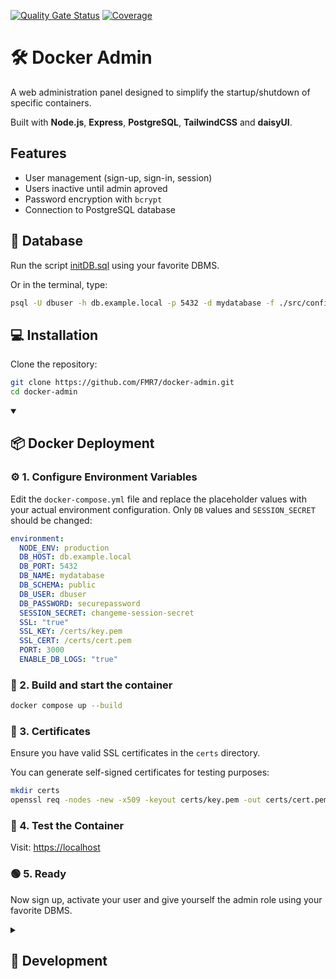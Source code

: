 [![Quality Gate Status](https://sonar.fmr-labs.es/api/project_badges/measure?project=docker-admin&metric=alert_status&token=sqb_e90ad2606e8f522583a4d2a1e6f55e803b28a2ea)](https://sonar.fmr-labs.es/dashboard?id=docker-admin)
[![Coverage](https://sonar.fmr-labs.es/api/project_badges/measure?project=docker-admin&metric=coverage&token=sqb_e90ad2606e8f522583a4d2a1e6f55e803b28a2ea)](https://sonar.fmr-labs.es/dashboard?id=docker-admin)
# 🛠️ Docker Admin

A web administration panel designed to simplify the startup/shutdown of specific containers.

Built with **Node.js**, **Express**, **PostgreSQL**, **TailwindCSS** and **daisyUI**.

## Features
- User management (sign-up, sign-in, session)
- Users inactive until admin aproved
- Password encryption with `bcrypt`
- Connection to PostgreSQL database

## 🐘 Database
Run the script [initDB.sql](https://raw.githubusercontent.com/FMR7/docker-admin/refs/heads/master/backend/src/config/initDB.sql) using your favorite DBMS.

Or in the terminal, type:
```bash
psql -U dbuser -h db.example.local -p 5432 -d mydatabase -f ./src/config/initDB.sql
```

## 💻 Installation
Clone the repository:
```bash
git clone https://github.com/FMR7/docker-admin.git
cd docker-admin
```

<details open>
<summary><h2>📦 Docker Deployment</h2></summary>

### ⚙️ 1. Configure Environment Variables

Edit the `docker-compose.yml` file and replace the placeholder values with your actual environment configuration.
Only `DB` values and `SESSION_SECRET` should be changed:
```yaml
environment:
  NODE_ENV: production
  DB_HOST: db.example.local
  DB_PORT: 5432
  DB_NAME: mydatabase
  DB_SCHEMA: public
  DB_USER: dbuser
  DB_PASSWORD: securepassword
  SESSION_SECRET: changeme-session-secret
  SSL: "true"
  SSL_KEY: /certs/key.pem
  SSL_CERT: /certs/cert.pem
  PORT: 3000
  ENABLE_DB_LOGS: "true"
```

### 🐳 2. Build and start the container

```bash
docker compose up --build
```

### 🔐 3. Certificates

Ensure you have valid SSL certificates in the `certs` directory. 

You can generate self-signed certificates for testing purposes:
```bash
mkdir certs
openssl req -nodes -new -x509 -keyout certs/key.pem -out certs/cert.pem
```


### 🧪 4. Test the Container

Visit: [https://localhost](https://localhost)

### 🟢 5. Ready
Now sign up, activate your user and give yourself the admin role using your favorite DBMS.
</details>


<details>
<summary><h2>🚧 Development</h2></summary>

### 🔧 Configuration
Create the .env file, add the database config, certs and port:
```env
NODE_ENV: production

DB_HOST: db.example.local
DB_PORT: 5432
DB_NAME: mydatabase
DB_SCHEMA: public
DB_USER: dbuser
DB_PASSWORD: securepassword

SESSION_SECRET: changeme-session-secret
SSL: "true"
SSL_KEY: /certs/key.pem
SSL_CERT: /certs/cert.pem
PORT: 443

ENABLE_DB_LOGS: "true"
```

### 🛠 Build
```bash
cd frontend
npm i
npm run build
cd ..
```

### 🚀 Run
```bash
node backend/index.js
```

### 🟢 Ready
Now follow the link in the console and sign up.
Then activate your user and give yourself the admin role using your favorite DBMS.
</details>




